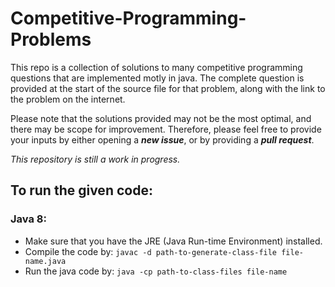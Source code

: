 # Competitive-Programming-Problems
This repo is a collection of solutions to many competitive programming questions that are implemented motly in java.
The complete question is provided at the start of the source file for that problem, along with the link to the problem on the internet.

Please note that the solutions provided may not be the most optimal, and there may be scope for improvement. Therefore, please feel free to provide your inputs by either opening a **_new issue_**, or by providing a **_pull request_**.

_This repository is still a work in progress._

## To run the given code:

### Java 8:
* Make sure that you have the JRE (Java Run-time Environment) installed.
* Compile the code by: `javac -d path-to-generate-class-file file-name.java`
* Run the java code by: `java -cp path-to-class-files file-name`


